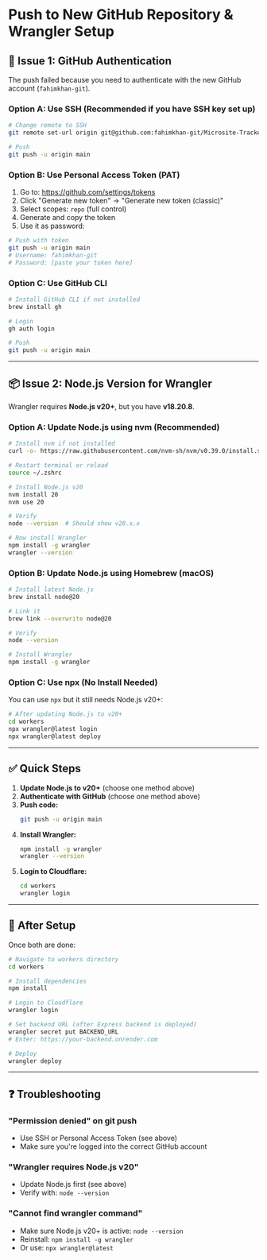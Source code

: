 # Push to New GitHub Repository & Wrangler Setup

## 🔐 Issue 1: GitHub Authentication

The push failed because you need to authenticate with the new GitHub account (`fahimkhan-git`).

### Option A: Use SSH (Recommended if you have SSH key set up)

```bash
# Change remote to SSH
git remote set-url origin git@github.com:fahimkhan-git/Microsite-Tracker-Dashboard.git

# Push
git push -u origin main
```

### Option B: Use Personal Access Token (PAT)

1. Go to: https://github.com/settings/tokens
2. Click "Generate new token" → "Generate new token (classic)"
3. Select scopes: `repo` (full control)
4. Generate and copy the token
5. Use it as password:

```bash
# Push with token
git push -u origin main
# Username: fahimkhan-git
# Password: [paste your token here]
```

### Option C: Use GitHub CLI

```bash
# Install GitHub CLI if not installed
brew install gh

# Login
gh auth login

# Push
git push -u origin main
```

---

## 📦 Issue 2: Node.js Version for Wrangler

Wrangler requires **Node.js v20+**, but you have **v18.20.8**.

### Option A: Update Node.js using nvm (Recommended)

```bash
# Install nvm if not installed
curl -o- https://raw.githubusercontent.com/nvm-sh/nvm/v0.39.0/install.sh | bash

# Restart terminal or reload
source ~/.zshrc

# Install Node.js v20
nvm install 20
nvm use 20

# Verify
node --version  # Should show v20.x.x

# Now install Wrangler
npm install -g wrangler
wrangler --version
```

### Option B: Update Node.js using Homebrew (macOS)

```bash
# Install latest Node.js
brew install node@20

# Link it
brew link --overwrite node@20

# Verify
node --version

# Install Wrangler
npm install -g wrangler
```

### Option C: Use npx (No Install Needed)

You can use `npx` but it still needs Node.js v20+:

```bash
# After updating Node.js to v20+
cd workers
npx wrangler@latest login
npx wrangler@latest deploy
```

---

## ✅ Quick Steps

1. **Update Node.js to v20+** (choose one method above)
2. **Authenticate with GitHub** (choose one method above)
3. **Push code:**
   ```bash
   git push -u origin main
   ```
4. **Install Wrangler:**
   ```bash
   npm install -g wrangler
   wrangler --version
   ```
5. **Login to Cloudflare:**
   ```bash
   cd workers
   wrangler login
   ```

---

## 🎯 After Setup

Once both are done:

```bash
# Navigate to workers directory
cd workers

# Install dependencies
npm install

# Login to Cloudflare
wrangler login

# Set backend URL (after Express backend is deployed)
wrangler secret put BACKEND_URL
# Enter: https://your-backend.onrender.com

# Deploy
wrangler deploy
```

---

## ❓ Troubleshooting

### "Permission denied" on git push
- Use SSH or Personal Access Token (see above)
- Make sure you're logged into the correct GitHub account

### "Wrangler requires Node.js v20"
- Update Node.js first (see above)
- Verify with: `node --version`

### "Cannot find wrangler command"
- Make sure Node.js v20+ is active: `node --version`
- Reinstall: `npm install -g wrangler`
- Or use: `npx wrangler@latest`

